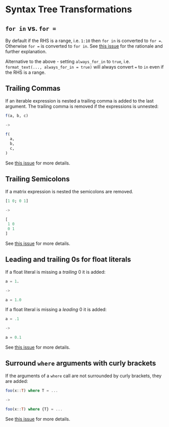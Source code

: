 # Syntax Tree Transformations

## `for in` vs. `for =`

By default if the RHS is a range, i.e. `1:10` then `for in` is converted to `for =`. Otherwise `for =` is converted to `for in`. See [this issue](https://github.com/domluna/JuliaFormatter.jl/issues/34) for the rationale and further explanation.

Alternative to the above - setting `always_for_in` to `true`, i.e. `format_text(..., always_for_in = true)` will always convert `=` to `in` even if the RHS is a range.

## Trailing Commas

If an iterable expression is nested a trailing comma is added to the last argument. The trailing comma is removed if the expressions is unnested:


```julia
f(a, b, c)

->

f(
  a,
  b,
  c,
)
```

See [this issue](https://github.com/domluna/JuliaFormatter.jl/issues/44) for more details.

## Trailing Semicolons

If a matrix expression is nested the semicolons are removed.

```julia
[1 0; 0 1]

->

[
 1 0
 0 1
]
```

See [this issue](https://github.com/domluna/JuliaFormatter.jl/issues/77) for more details.

## Leading and trailing 0s for float literals

If a float literal is missing a *trailing* 0 it is added:

```julia
a = 1.

->

a = 1.0
```

If a float literal is missing a *leading* 0 it is added:

```julia
a = .1

->

a = 0.1
```

See [this issue](https://github.com/domluna/JuliaFormatter.jl/issues/66) for more details.

## Surround `where` arguments with curly brackets

If the arguments of a `where` call are not surrounded by curly brackets, they are added:


```julia
foo(x::T) where T = ...

->

foo(x::T) where {T} = ...
```

See [this issue](https://github.com/domluna/JuliaFormatter.jl/issues/53) for more details.
